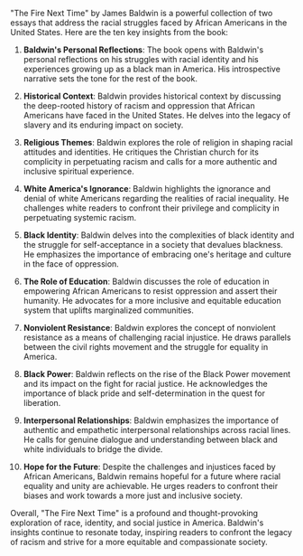 "The Fire Next Time" by James Baldwin is a powerful collection of two essays that address the racial struggles faced by African Americans in the United States. Here are the ten key insights from the book:

1. **Baldwin's Personal Reflections**: The book opens with Baldwin's personal reflections on his struggles with racial identity and his experiences growing up as a black man in America. His introspective narrative sets the tone for the rest of the book.

2. **Historical Context**: Baldwin provides historical context by discussing the deep-rooted history of racism and oppression that African Americans have faced in the United States. He delves into the legacy of slavery and its enduring impact on society.

3. **Religious Themes**: Baldwin explores the role of religion in shaping racial attitudes and identities. He critiques the Christian church for its complicity in perpetuating racism and calls for a more authentic and inclusive spiritual experience.

4. **White America's Ignorance**: Baldwin highlights the ignorance and denial of white Americans regarding the realities of racial inequality. He challenges white readers to confront their privilege and complicity in perpetuating systemic racism.

5. **Black Identity**: Baldwin delves into the complexities of black identity and the struggle for self-acceptance in a society that devalues blackness. He emphasizes the importance of embracing one's heritage and culture in the face of oppression.

6. **The Role of Education**: Baldwin discusses the role of education in empowering African Americans to resist oppression and assert their humanity. He advocates for a more inclusive and equitable education system that uplifts marginalized communities.

7. **Nonviolent Resistance**: Baldwin explores the concept of nonviolent resistance as a means of challenging racial injustice. He draws parallels between the civil rights movement and the struggle for equality in America.

8. **Black Power**: Baldwin reflects on the rise of the Black Power movement and its impact on the fight for racial justice. He acknowledges the importance of black pride and self-determination in the quest for liberation.

9. **Interpersonal Relationships**: Baldwin emphasizes the importance of authentic and empathetic interpersonal relationships across racial lines. He calls for genuine dialogue and understanding between black and white individuals to bridge the divide.

10. **Hope for the Future**: Despite the challenges and injustices faced by African Americans, Baldwin remains hopeful for a future where racial equality and unity are achievable. He urges readers to confront their biases and work towards a more just and inclusive society.

Overall, "The Fire Next Time" is a profound and thought-provoking exploration of race, identity, and social justice in America. Baldwin's insights continue to resonate today, inspiring readers to confront the legacy of racism and strive for a more equitable and compassionate society.